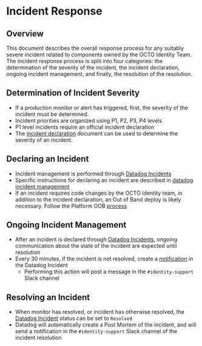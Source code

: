 # Incident Response

## Overview

This document describes the overall response process for any suitably severe incident related to components owned by the OCTO Identity Team. The incident response process is split into four categories: the determination of the severity of the incident, the incident declaration, ongoing incident management, and finally, the resolution of the resolution. 

## Determination of Incident Severity

* If a production monitor or alert has triggered, first, the severity of the incident must be determined.
* Incident priorities are organized using P1, P2, P3, P4 levels
* P1 level incidents require an official incident declaration
* The [incident declaration](https://github.com/department-of-veterans-affairs/va.gov-team/blob/67c819fcfbb0282f77f0c5daeb978c1efcc98d26/products/identity/Incident%20Response/Incident%20Declaration.md) document can be used to determine the severity of an incident.

## Declaring an Incident
* Incident management is performed through [Datadog Incidents](https://vagov.ddog-gov.com/incidents)
* Specific instructions for declaring an incident are described in [datadog incident management](https://github.com/department-of-veterans-affairs/va.gov-team/blob/dbe25426a273705ab34e1be4e64fe7d0a2827d04/products/identity/Incident%20Response/Datadog%20Incident%20Management.md)
* If an incident requires code changes by the OCTO Identity team, in addition to the incident declaration, an Out of Band deploy is likely necessary. Follow the Platform OOB [process](https://depo-platform-documentation.scrollhelp.site/developer-docs/deployment-policies#DeploymentPolicies-Requestingout-of-banddeploys)

## Ongoing Incident Management 
* After an incident is declared through [Datadog Incidents](https://vagov.ddog-gov.com/incidents), ongoing communication about the state of the incident are expected until resolution
* Every 30 minutes, if the incident is not resolved, create a [notification](https://github.com/department-of-veterans-affairs/va.gov-team/blob/dbe25426a273705ab34e1be4e64fe7d0a2827d04/products/identity/Incident%20Response/Datadog%20Incident%20Management.md) in the Datadog Incident
  * Performing this action will post a message in the `#identity-support` Slack channel

## Resolving an Incident
* When monitor has resolved, or incident has otherwise resolved, the [Datadog Incident](https://vagov.ddog-gov.com/incidents) status can be set to `Resolved`
* Datadog will automatically create a Post Mortem of the incident, and will send a notification in the `#identity-support` Slack channel of the incident resolution
